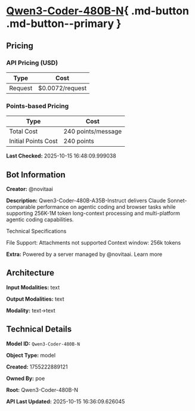 # [Qwen3-Coder-480B-N](https://poe.com/Qwen3-Coder-480B-N){ .md-button .md-button--primary }

## Pricing

### API Pricing (USD)

| Type | Cost |
|------|------|
| Request | $0.0072/request |

### Points-based Pricing

| Type | Cost |
|------|------|
| Total Cost | 240 points/message |
| Initial Points Cost | 240 points |

**Last Checked:** 2025-10-15 16:48:09.999038


## Bot Information

**Creator:** @novitaai

**Description:** Qwen3-Coder-480B-A35B-Instruct delivers Claude Sonnet-comparable performance on agentic coding and browser tasks while supporting 256K-1M token long-context processing and multi-platform agentic coding capabilities. 

Technical Specifications

File Support: Attachments not supported
Context window: 256k tokens

**Extra:** Powered by a server managed by @novitaai. Learn more


## Architecture

**Input Modalities:** text

**Output Modalities:** text

**Modality:** text->text


## Technical Details

**Model ID:** `Qwen3-Coder-480B-N`

**Object Type:** model

**Created:** 1755222889121

**Owned By:** poe

**Root:** Qwen3-Coder-480B-N

**API Last Updated:** 2025-10-15 16:36:09.626045

